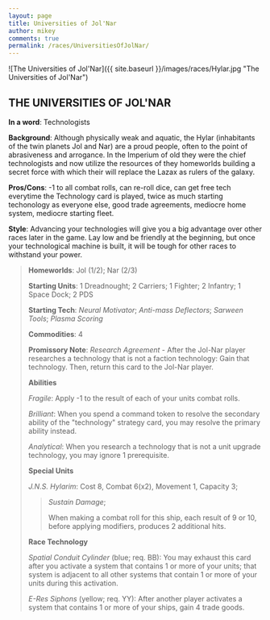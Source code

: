 ```yaml
---
layout: page
title: Universities of Jol'Nar
author: mikey
comments: true
permalink: /races/UniversitiesOfJolNar/
---
```


![The Universities of Jol'Nar]({{ site.baseurl }}/images/races/Hylar.jpg "The Universities of Jol'Nar")

## THE UNIVERSITIES OF JOL'NAR

**In a word**: Technologists

**Background**: Although physically weak and aquatic, the Hylar (inhabitants of the twin planets Jol and Nar) are a proud people, often to the point of abrasiveness and arrogance. In the Imperium of old they were the chief technologists and now utilize the resources of they homeworlds building a secret force with which their will replace the Lazax as rulers of the galaxy.

**Pros/Cons**: -1 to all combat rolls, can re-roll dice, can get free tech everytime the Technology card is played, twice as much starting techonology as everyone else, good trade agreements, mediocre home system, mediocre starting fleet.

**Style**: Advancing your technologies will give you a big advantage over other races later in the game. Lay low and be friendly at the beginning, but once your technological machine is built, it will be tough for other races to withstand your power.

>**Homeworlds**: Jol (1/2); Nar (2/3)
>
>**Starting Units**: 1 Dreadnought; 2 Carriers; 1 Fighter; 2 Infantry; 1 Space Dock; 2 PDS
>
>**Starting Tech**: _Neural Motivator_; _Anti-mass Deflectors_; _Sarween Tools_; _Plasma Scoring_
>
>**Commodities**: 4
>
>**Promissory Note**: _Research Agreement_ - After the Jol-Nar player researches a technology that is not a faction technology: Gain that technology. Then, return this card to the Jol-Nar player.
>
>**Abilities**
>
>_Fragile_: Apply -1 to the result of each of your units combat rolls.
>
>_Brilliant_: When you spend a command token to resolve the secondary ability of the "technology" strategy card, you may resolve the primary ability instead. 
>
>_Analytical_: When you research a technology that is not a unit upgrade technology, you may ignore 1 prerequisite.
>
>**Special Units**
>
>_J.N.S. Hylarim_: Cost 8, Combat 6(x2), Movement 1, Capacity 3; 
>>_Sustain Damage_; 
>>
>>When making a combat roll for this ship, each result of 9 or 10, before applying modifiers, produces 2 additional hits.
>
>**Race Technology**
>
>_Spatial Conduit Cylinder_ (blue; req. BB):  You may exhaust this card after you activate a system that contains 1 or more of your units; that system is adjacent to all other systems that contain 1 or more of your units during this activation.
>
>_E-Res Siphons_ (yellow; req. YY): After another player activates a system that contains 1 or more of your ships, gain 4 trade goods.
